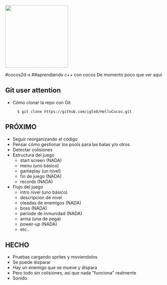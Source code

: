 <img src="http://www.cocos2d-x.org/attachments/801/cocos2dx_portrait.png" width=200>


#cocos2d-x
##aprendiendo c++ con cocos
De momento poco que ver aquí

Git user attention
-----------------------

* Cómo clonar la repo con Git

        $ git clone https://github.com/iglo0/HelloCocos.git


PRÓXIMO
------

* Seguir reorganizando el código
* Pensar cómo gestionar los pools para las balas y/o otros
* Detectar colisiones
* Estructura del juego
	- start screen (NADA)
	- menu (uno básico)
	- gameplay (un nivel)
	- fin de juego (NADA)
	- records (NADA)
* Flujo del juego
	- intro nivel (uno básico)
	- descripcion de nivel
	- oleadas de enemigos (NADA)
	- boss (NADA)
	- periode de inmunidad (NADA)
	- arma (una de pega)
	- power-up (NADA)
	- etc...


HECHO
-----

* Pruebas cargando sprites y moviendolos
* Se puede disparar
* Hay un enemigo que se mueve y dispara
* Pero todo sin colisiones, así que nada "funciona" realmente
* Sonido



